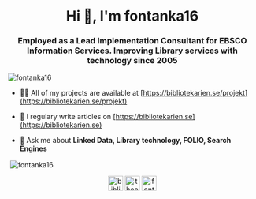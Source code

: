 <h1 align="center">Hi 👋, I'm fontanka16</h1>
<h3 align="center">Employed as a Lead Implementation Consultant for EBSCO Information Services. Improving Library services with technology since 2005</h3>

<p align="left"> <img src="https://komarev.com/ghpvc/?username=fontanka16" alt="fontanka16" /> </p>

- 👨‍💻 All of my projects are available at [https://bibliotekarien.se/projekt](https://bibliotekarien.se/projekt)

- 📝 I regulary write articles on [https://bibliotekarien.se](https://bibliotekarien.se)

- 💬 Ask me about **Linked Data, Library technology, FOLIO, Search Engines**

<p>&nbsp;<img align="center" src="https://github-readme-stats.vercel.app/api?username=fontanka16&show_icons=true" alt="fontanka16" /></p>

<p align="center">
<a href="https://twitter.com/bibliotekariens" target="blank"><img align="center" src="https://cdn.jsdelivr.net/npm/simple-icons@3.0.1/icons/twitter.svg" alt="bibliotekariens" height="30" width="30" /></a>
<a href="https://linkedin.com/in/theodor-tolstoy" target="blank"><img align="center" src="https://cdn.jsdelivr.net/npm/simple-icons@3.0.1/icons/linkedin.svg" alt="theodor-tolstoy" height="30" width="30" /></a>
<a href="https://stackoverflow.com/users/fontanka16" target="blank"><img align="center" src="https://cdn.jsdelivr.net/npm/simple-icons@3.0.1/icons/stackoverflow.svg" alt="fontanka16" height="30" width="30" /></a>
</p>
